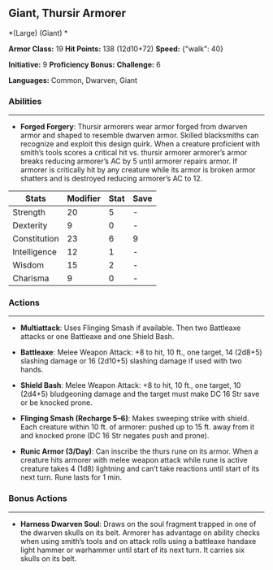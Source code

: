 ## Giant, Thursir Armorer
*(Large) (Giant) *

**Armor Class:** 19
**Hit Points:** 138 (12d10+72)
**Speed:** {"walk": 40}

**Initiative:** 9
**Proficiency Bonus:**
**Challenge:** 6

**Languages:** Common, Dwarven, Giant

### Abilities
 --- 
- **Forged Forgery**: Thursir armorers wear armor forged from dwarven armor and shaped to resemble dwarven armor. Skilled blacksmiths can recognize and exploit this design quirk. When a creature proficient with smith’s tools scores a critical hit vs. thursir armorer armorer’s armor breaks reducing armorer’s AC by 5 until armorer repairs armor. If armorer is critically hit by any creature while its armor is broken armor shatters and is destroyed reducing armorer’s AC to 12.



| Stats | Modifier | Stat | Save
| ---- | ---- | ---- | ---- |
| Strength | 20 | 5 | - |
| Dexterity | 9 | 0 | - |
| Constitution | 23 | 6 | 9 |
| Intelligence | 12 | 1 | - |
| Wisdom | 15 | 2 | - |
| Charisma | 9 | 0 | - |

### Actions
 --- 
- **Multiattack**: Uses Flinging Smash if available. Then two Battleaxe attacks or one Battleaxe and one Shield Bash.

- **Battleaxe**: Melee Weapon Attack: +8 to hit, 10 ft., one target, 14 (2d8+5) slashing damage or 16 (2d10+5) slashing damage if used with two hands.

- **Shield Bash**: Melee Weapon Attack: +8 to hit, 10 ft., one target, 10 (2d4+5) bludgeoning damage and the target must make DC 16 Str save or be knocked prone.

- **Flinging Smash (Recharge 5–6)**: Makes sweeping strike with shield. Each creature within 10 ft. of armorer: pushed up to 15 ft. away from it and knocked prone (DC 16 Str negates push and prone).

- **Runic Armor (3/Day)**: Can inscribe the thurs rune on its armor. When a creature hits armorer with melee weapon attack while rune is active creature takes 4 (1d8) lightning and can’t take reactions until start of its next turn. Rune lasts for 1 min.

### Bonus Actions
 --- 
- **Harness Dwarven Soul**: Draws on the soul fragment trapped in one of the dwarven skulls on its belt. Armorer has advantage on ability checks when using smith’s tools and on attack rolls using a battleaxe handaxe light hammer or warhammer until start of its next turn. It carries six skulls on its belt.


